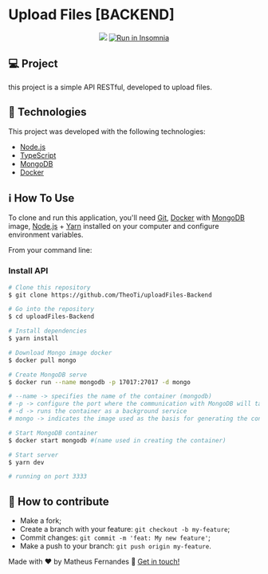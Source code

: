 # Upload Files [BACKEND]
<p align="center">
  <a href="https://www.codacy.com/manual/TheoTi/uploadFiles-Backend/dashboard?utm_source=github.com&amp;utm_medium=referral&amp;utm_content=TheoTi/uploadFiles-Backend&amp;utm_campaign=Badge_Grade"><img src="https://app.codacy.com/project/badge/Grade/cf707929eb5341d09cf1b136ee72e698"/></a>
  <a href="https://insomnia.rest/run/?label=uploadFiles&uri=http%3A%2F%2Flocalhost%3A3333%2Fuploads" target="_blank"><img         src="https://insomnia.rest/images/run.svg" alt="Run in Insomnia"></a>
</P>

## 💻 Project

this project is a simple API RESTful, developed to upload files.

## :rocket: Technologies

This project was developed with the following technologies:

- [Node.js][nodejs]
- [TypeScript][typescript]
- [MongoDB][mongodb]
- [Docker][docker]
## :information_source: How To Use

To clone and run this application, you'll need [Git](https://git-scm.com), [Docker][docker] with [MongoDB][mongodb] image, [Node.js][nodejs] + [Yarn][yarn] installed on your computer and configure environment variables.

From your command line:

### Install API 

```bash
# Clone this repository
$ git clone https://github.com/TheoTi/uploadFiles-Backend

# Go into the repository
$ cd uploadFiles-Backend

# Install dependencies
$ yarn install

# Download Mongo image docker
$ docker pull mongo

# Create MongoDB serve
$ docker run --name mongodb -p 17017:27017 -d mongo

# --name -> specifies the name of the container (mongodb)
# -p -> configure the port where the communication with MongoDB will take place(default 27017)
# -d -> runs the container as a background service
# mongo -> indicates the image used as the basis for generating the container

# Start MongoDB container
$ docker start mongodb #(name used in creating the container)

# Start server
$ yarn dev

# running on port 3333
```

## 🤔 How to contribute

-  Make a fork;
-  Create a branch with your feature: `git checkout -b my-feature`;
-  Commit changes: `git commit -m 'feat: My new feature'`;
-  Make a push to your branch: `git push origin my-feature`.

Made with ♥ by Matheus Fernandes :wave: [Get in touch!](https://www.linkedin.com/in/matheus-ventura-14919118a/)

[nodejs]: https://nodejs.org/
[typescript]: https://www.typescriptlang.org/
[yarn]: https://yarnpkg.com/
[mongodb]: https://www.mongodb.com/
[docker]: https://www.docker.com/
